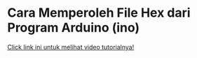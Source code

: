 # Cara Memperoleh File Hex dari Program Arduino (ino)

[Click link ini untuk melihat video tutorialnya!](https://www.youtube.com/watch?v=RbYigVeVlWY&list=PLy3VBpgdBFy6QVOCj-ix_WwMahYYBEswy&index=4)
